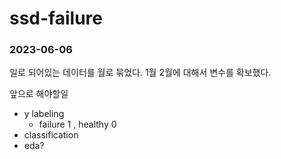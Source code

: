 # ssd-failure

### 2023-06-06
일로 되어있는 데이터를 월로 묶었다.
1월 2월에 대해서 변수를 확보했다.

앞으로 해야할일
- y labeling
  - failure 1 , healthy 0 
- classification
- eda?
